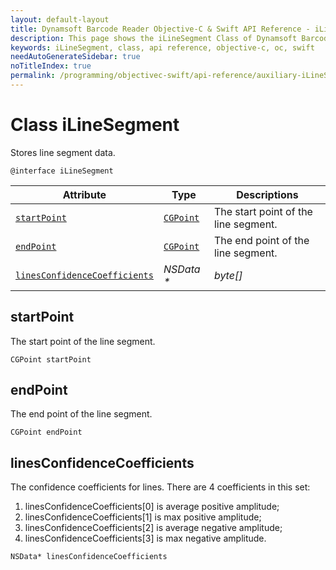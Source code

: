 ```yaml
---
layout: default-layout
title: Dynamsoft Barcode Reader Objective-C & Swift API Reference - iLineSegment Class
description: This page shows the iLineSegment Class of Dynamsoft Barcode Reader for iOS SDK.
keywords: iLineSegment, class, api reference, objective-c, oc, swift
needAutoGenerateSidebar: true
noTitleIndex: true
permalink: /programming/objectivec-swift/api-reference/auxiliary-iLineSegment.html
---
```



# Class iLineSegment

Stores line segment data.

```objc
@interface iLineSegment
```  

| Attribute | Type | Descriptions |
|---------- | ---- | ----------- |
| [`startPoint`](#startpoint) | [`CGPoint`](auxiliary-iDBRPoint.md) | The start point of the line segment. |
| [`endPoint`](#endpoint) | [`CGPoint`](auxiliary-iDBRPoint.md) | The end point of the line segment. |
| [`linesConfidenceCoefficients`](#linesconfidencecoefficients) | *NSData \** | *byte\[\]* | The confidence coefficients for lines. |

## startPoint

The start point of the line segment.

```objc
CGPoint startPoint
```

## endPoint

The end point of the line segment.

```objc
CGPoint endPoint
```

## linesConfidenceCoefficients

The confidence coefficients for lines. There are 4 coefficients in this set:  

1. linesConfidenceCoefficients\[0\] is average positive amplitude;
2. linesConfidenceCoefficients\[1\] is max positive amplitude;
3. linesConfidenceCoefficients\[2\] is average negative amplitude;
4. linesConfidenceCoefficients\[3\] is max negative amplitude.

```objc
NSData* linesConfidenceCoefficients
```
